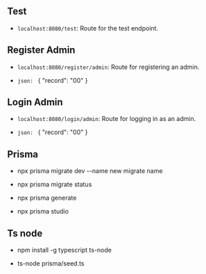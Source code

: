 ## Test

- `localhost:8080/test`: Route for the test endpoint.

## Register Admin
- `localhost:8080/register/admin`: Route for registering an admin.

- `json: ` {
  "record": "00"
}

## Login Admin
- `localhost:8080/login/admin`: Route for logging in as an admin.

- `json: ` {
  "record": "00"
}

## Prisma

- npx prisma migrate dev --name new migrate name

- npx prisma migrate status

- npx prisma generate

- npx prisma studio

## Ts node

- npm install -g typescript ts-node

- ts-node prisma/seed.ts